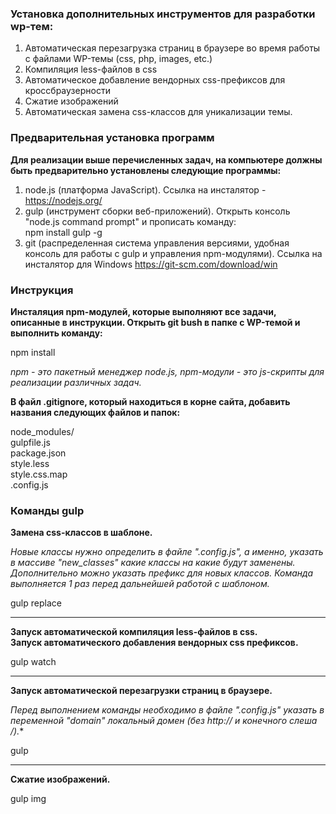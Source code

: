 ### Установка дополнительных инструментов для разработки wp-тем:
1. Автоматическая перезагрузка страниц в браузере во время работы с файлами WP-темы (css, php, images, etc.)
2. Компиляция less-файлов в css
3. Автоматическое добавление вендорных css-префиксов для кроссбраузерности
4. Сжатие изображений
5. Автоматическая замена css-классов для уникализации темы.

### Предварительная установка программ
**Для реализации выше перечисленных задач, на компьютере должны быть предварительно установлены следующие программы:**  

1. node.js (платформа JavaScript). Ссылка на инсталятор - https://nodejs.org/
2. gulp (инструмент сборки веб-приложений). Открыть консоль "node.js command prompt" и прописать команду:  
npm install gulp -g
3. git (распределенная система управления версиями, удобная консоль для работы с gulp и управления npm-модулями). Ссылка на инсталятор для Windows https://git-scm.com/download/win

### Инструкция
**Инсталяция npm-модулей, которые выполняют все задачи, описанные в инструкции. Открыть git bush в папке с WP-темой и выполнить команду:**

npm install

*npm - это пакетный менеджер node.js, npm-модули - это js-скрипты для реализации различных задач.*

**В файл .gitignore, который находиться в корне сайта, добавить названия следующих файлов и папок:**  

node_modules/  
gulpfile.js  
package.json  
style.less  
style.css.map  
.config.js  

### Команды gulp
**Замена css-классов в шаблоне.**

*Новые классы нужно определить в файле ".config.js", а именно, указать в массиве "new_classes" какие классы на какие будут заменены. Дополнительно можно указать префикс для новых классов. Команда выполняется 1 раз перед дальнейшей работой с шаблоном.*

gulp replace

***

**Запуск автоматической компиляция less-файлов в css.**  
**Запуск автоматического добавления вендорных css префиксов.**

gulp watch

***

**Запуск автоматической перезагрузки страниц в браузере.**  

*Перед выполнением команды необходимо в файле ".config.js" указать в переменной "domain" локальный домен (без http:// и конечного слеша /).**

gulp

***

**Сжатие изображений.**

gulp img
